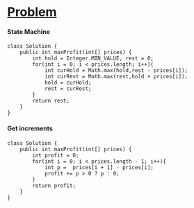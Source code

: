# [Problem](https://leetcode.com/problems/best-time-to-buy-and-sell-stock-ii/)

#### State Machine
````
class Solution {
    public int maxProfit(int[] prices) {
        int hold = Integer.MIN_VALUE, rest = 0;
        for(int i = 0; i < prices.length; i++){
            int curHold = Math.max(hold,rest - prices[i]);
            int curRest = Math.max(rest,hold + prices[i]);
            hold = curHold;
            rest = curRest;
        }
        return rest;
    }
}
````

#### Get increments 
````
class Solution {
    public int maxProfit(int[] prices) {
        int profit = 0;
        for(int i = 0; i < prices.length - 1; i++){
            int p =  prices[i + 1] - prices[i];
            profit += p > 0 ? p : 0;
        }
        return profit;
    }
}
````
